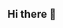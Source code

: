 ## Hi there 👋

<!--
**sousou15/sousou15** is a ✨ _special_ ✨ repository because its `README.md` (this file) appears on your GitHub profile.


![GitHubStats](https://github-readme-stats.vercel.app/api?username=sousou15&show_icons=true)
-->

